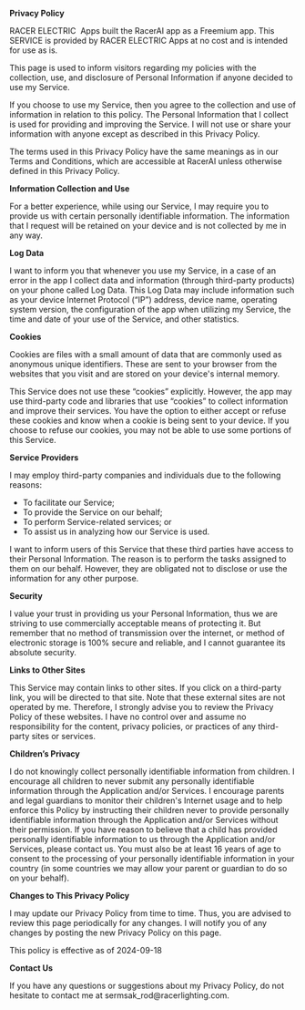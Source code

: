 <p class="p1"><span class="s1"><b>Privacy Policy</b></span></p>
<p class="p2"><span class="s1">RACER ELECTRIC<span class="Apple-converted-space">  </span>Apps built the RacerAI app as a Freemium app. This SERVICE is provided by RACER ELECTRIC Apps at no cost and is intended for use as is.</span></p>
<p class="p2"><span class="s1">This page is used to inform visitors regarding my policies with the collection, use, and disclosure of Personal Information if anyone decided to use my Service.</span></p>
<p class="p2"><span class="s1">If you choose to use my Service, then you agree to the collection and use of information in relation to this policy. The Personal Information that I collect is used for providing and improving the Service. I will not use or share your information with anyone except as described in this Privacy Policy.</span></p>
<p class="p2"><span class="s1">The terms used in this Privacy Policy have the same meanings as in our Terms and Conditions, which are accessible at RacerAI unless otherwise defined in this Privacy Policy.</span></p>
<p class="p2"><span class="s1"><b>Information Collection and Use</b></span></p>
<p class="p2"><span class="s1">For a better experience, while using our Service, I may require you to provide us with certain personally identifiable information. The information that I request will be retained on your device and is not collected by me in any way.</span></p>
<p class="p2"><span class="s1"><b>Log Data</b></span></p>
<p class="p2"><span class="s1">I want to inform you that whenever you use my Service, in a case of an error in the app I collect data and information (through third-party products) on your phone called Log Data. This Log Data may include information such as your device Internet Protocol (“IP”) address, device name, operating system version, the configuration of the app when utilizing my Service, the time and date of your use of the Service, and other statistics.</span></p>
<p class="p2"><span class="s1"><b>Cookies</b></span></p>
<p class="p2"><span class="s1">Cookies are files with a small amount of data that are commonly used as anonymous unique identifiers. These are sent to your browser from the websites that you visit and are stored on your device's internal memory.</span></p>
<p class="p2"><span class="s1">This Service does not use these “cookies” explicitly. However, the app may use third-party code and libraries that use “cookies” to collect information and improve their services. You have the option to either accept or refuse these cookies and know when a cookie is being sent to your device. If you choose to refuse our cookies, you may not be able to use some portions of this Service.</span></p>
<p class="p2"><span class="s1"><b>Service Providers</b></span></p>
<p class="p2"><span class="s1">I may employ third-party companies and individuals due to the following reasons:</span></p>
<ul class="ul1">
  <li class="li1"><span class="s2"></span><span class="s1">To facilitate our Service;</span></li>
  <li class="li1"><span class="s2"></span><span class="s1">To provide the Service on our behalf;</span></li>
  <li class="li1"><span class="s2"></span><span class="s1">To perform Service-related services; or</span></li>
  <li class="li1"><span class="s2"></span><span class="s1">To assist us in analyzing how our Service is used.</span></li>
</ul>
<p class="p2"><span class="s1">I want to inform users of this Service that these third parties have access to their Personal Information. The reason is to perform the tasks assigned to them on our behalf. However, they are obligated not to disclose or use the information for any other purpose.</span></p>
<p class="p2"><span class="s1"><b>Security</b></span></p>
<p class="p2"><span class="s1">I value your trust in providing us your Personal Information, thus we are striving to use commercially acceptable means of protecting it. But remember that no method of transmission over the internet, or method of electronic storage is 100% secure and reliable, and I cannot guarantee its absolute security.</span></p>
<p class="p2"><span class="s1"><b>Links to Other Sites</b></span></p>
<p class="p2"><span class="s1">This Service may contain links to other sites. If you click on a third-party link, you will be directed to that site. Note that these external sites are not operated by me. Therefore, I strongly advise you to review the Privacy Policy of these websites. I have no control over and assume no responsibility for the content, privacy policies, or practices of any third-party sites or services.</span></p>
<p class="p2"><span class="s1"><b>Children’s Privacy</b></span></p>
<p class="p2"><span class="s1">I do not knowingly collect personally identifiable information from children. I encourage all children to never submit any personally identifiable information through the Application and/or Services. I encourage parents and legal guardians to monitor their children's Internet usage and to help enforce this Policy by instructing their children never to provide personally identifiable information through the Application and/or Services without their permission. If you have reason to believe that a child has provided personally identifiable information to us through the Application and/or Services, please contact us. You must also be at least 16 years of age to consent to the processing of your personally identifiable information in your country (in some countries we may allow your parent or guardian to do so on your behalf).</span></p>
<p class="p2"><span class="s1"><b>Changes to This Privacy Policy</b></span></p>
<p class="p2"><span class="s1">I may update our Privacy Policy from time to time. Thus, you are advised to review this page periodically for any changes. I will notify you of any changes by posting the new Privacy Policy on this page.</span></p>
<p class="p2"><span class="s1">This policy is effective as of 2024-09-18</span></p>
<p class="p2"><span class="s1"><b>Contact Us</b></span></p>
<p class="p2"><span class="s1">If you have any questions or suggestions about my Privacy Policy, do not hesitate to contact me at sermsak_rod@racerlighting.com.</span></p>
</body>
</html>
